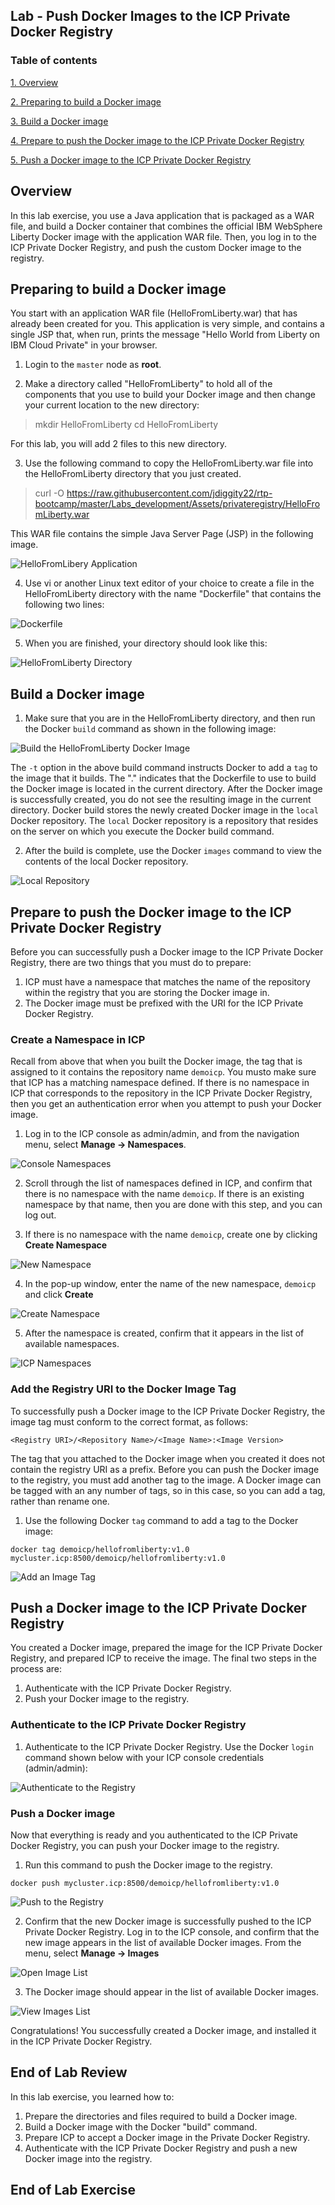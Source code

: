 Lab - Push Docker Images to the ICP Private Docker Registry
---

### Table of contents
[1. Overview](#login)

[2. Preparing to build a Docker image](#prepthebuild)

[3. Build a Docker image](#buildanimage)

[4. Prepare to push the Docker image to the ICP Private Docker Registry](#prepthepush)

[5. Push a Docker image to the ICP Private Docker Registry](#pushtheimage)

## Overview <a name="Overview"></a>
In this lab exercise, you use a Java application that is packaged as a WAR file, and build a Docker container that combines the official IBM WebSphere Liberty Docker image with the application WAR file. Then, you log in to the ICP Private Docker Registry, and push the custom Docker image to the registry.

## Preparing to build a Docker image <a name="prepthebuild"></a>
You start with an application WAR file (HelloFromLiberty.war) that has already been created for you. This application is very simple, and  contains a single JSP that, when run, prints the message "Hello World from Liberty on IBM Cloud Private" in your browser.

1. Login to the `master` node as **root**. 

2. Make a directory called "HelloFromLiberty" to hold all of the components that you use to build your Docker image and then change your current location to the new directory:

> mkdir HelloFromLiberty
> cd HelloFromLiberty

For this lab, you will add 2 files to this new directory.

3.  Use the following command to copy the HelloFromLiberty.war file into the HelloFromLiberty directory that you just created.  
> curl -O https://raw.githubusercontent.com/jdiggity22/rtp-bootcamp/master/Labs_development/Assets/privateregistry/HelloFromLiberty.war

This WAR file contains the simple Java Server Page (JSP) in the following image.

![HelloFromLibery Application](images/privateregistry/Private-Registry-01.png)

4. Use vi or another Linux text editor of your choice to create a file in the HelloFromLiberty directory with the name "Dockerfile" that contains the following two lines:

![Dockerfile](images/privateregistry/Private-Registry-03.png)

5. When you are finished, your directory should look like this:

![HelloFromLiberty Directory](images/privateregistry/Private-Registry-02.png)


## Build a Docker image <a name="buildanimage"></a>

1. Make sure that you are in the HelloFromLiberty directory, and then run the Docker `build` command as shown in the following image:

![Build the HelloFromLiberty Docker Image](images/privateregistry/Private-Registry-04.png)

The `-t` option in the above build command instructs Docker to add a `tag` to the image that it builds.  The "." indicates that the Dockerfile to use to build the Docker image is located in the current directory.  After the Docker image is successfully created, you do not see the resulting image in the current directory. Docker build stores the newly created Docker image in the `local` Docker repository.  The `local` Docker repository is a repository that resides on the server on which you execute the Docker build command.

2. After the build is complete, use the Docker `images` command to view the contents of the local Docker repository.

![Local Repository](images/privateregistry/Private-Registry-05.png)

## Prepare to push the Docker image to the ICP Private Docker Registry <a name="prepthepush"></a>

Before you can successfully push a Docker image to the ICP Private Docker Registry, there are two things that you must do to prepare:

1. ICP must have a namespace that matches the name of the repository within the registry that you are storing the Docker image in.
2. The Docker image must be prefixed with the URI for the ICP Private Docker Registry.

### Create a Namespace in ICP

Recall from above that when you built the Docker image, the tag that is assigned to it contains the repository name `demoicp`.  You musto make sure that ICP has a matching namespace defined. If there is no namespace in ICP that corresponds to the repository in the ICP Private Docker Registry, then you get an authentication error when you attempt to push your Docker image.

1. Log in to the ICP console as admin/admin, and from the navigation menu, select **Manage -> Namespaces**.

![Console Namespaces](images/privateregistry/Private-Registry-08.png)

2. Scroll through the list of namespaces defined in ICP, and confirm that there is no namespace with the name `demoicp`.  If there is an existing namespace by that name, then you are done with this step, and you can log out.  

3. If there is no namespace with the name `demoicp`, create one by clicking **Create Namespace**

![New Namespace](images/privateregistry/Private-Registry-09.png)

4. In the pop-up window, enter the name of the new namespace, `demoicp` and click **Create**

![Create Namespace](images/privateregistry/Private-Registry-10.png)

5. After the namespace is created, confirm that it appears in the list of available namespaces.

![ICP Namespaces](images/privateregistry/Private-Registry-11.png)

### Add the Registry URI to the Docker Image Tag

To successfully push a Docker image to the ICP Private Docker Registry, the image tag must conform to the correct format, as follows:

	<Registry URI>/<Repository Name>/<Image Name>:<Image Version>

The tag that you attached to the Docker image when you created it does not contain the registry URI as a prefix.  Before you can push the Docker image to the registry, you must add another tag to the image. A Docker image can be tagged with an any number of tags, so in this case, so you can add a tag, rather than rename one.  

1. Use the following Docker `tag` command to add a tag to the Docker image:

`docker tag demoicp/hellofromliberty:v1.0 mycluster.icp:8500/demoicp/hellofromliberty:v1.0`

![Add an Image Tag](images/privateregistry/Private-Registry-07.png)

## Push a Docker image to the ICP Private Docker Registry <a name="pushtheimage"></a>

You created a Docker image, prepared the image for the ICP Private Docker Registry, and prepared ICP to receive the image.  The final two steps in the process are:

1. Authenticate with the ICP Private Docker Registry.
2. Push your Docker image to the registry.

### Authenticate to the ICP Private Docker Registry

1. Authenticate to the ICP Private Docker Registry. Use the Docker `login` command shown below with your ICP console credentials (admin/admin):

![Authenticate to the Registry](images/privateregistry/Private-Registry-06.png)

### Push a Docker image

Now that everything is ready and you authenticated to the ICP Private Docker Registry, you can push your Docker image to the registry.

1.  Run this command to push the Docker image to the registry.

`docker push mycluster.icp:8500/demoicp/hellofromliberty:v1.0`

![Push to the Registry](images/privateregistry/Private-Registry-12.png)

2. Confirm that the new Docker image is successfully pushed to the ICP Private Docker Registry. Log in to the ICP console, and confirm that the new image appears in the list of available Docker images. From the menu, select **Manage -> Images**

![Open Image List](images/privateregistry/Private-Registry-13.png)

3. The Docker image should appear in the list of available Docker images.

![View Images List](images/privateregistry/Private-Registry-14.png)

Congratulations! You successfully created a Docker image, and installed it in the ICP Private Docker Registry.

## End of Lab Review
  In this lab exercise, you learned how to:
  1. Prepare the directories and files required to build a Docker image.
  2. Build a Docker image with the Docker "build" command.
  2. Prepare ICP to accept a Docker image in the Private Docker Registry.
  3. Authenticate with the ICP Private Docker Registry and push a new Docker image into the registry.

## End of Lab Exercise
